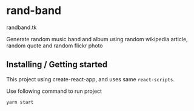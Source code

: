 # rand-band
randband.tk

Generate random music band and album using random wikipedia article, random quote and random flickr photo


## Installing / Getting started

This project using create-react-app, and uses same `react-scripts`. 

Use following command to run project

```
yarn start
```
